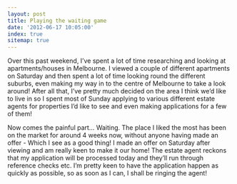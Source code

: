 ```yaml
---
layout: post
title: Playing the waiting game
date: '2012-06-17 10:05:00'
index: true
sitemap: true
---
```


<p>Over this past weekend, I&rsquo;ve spent a lot of time researching and looking at apartments/houses in Melbourne. I viewed a couple of different apartments on Saturday and then spent a lot of time looking round the different suburbs, even making my way in to the centre of Melbourne to take a look around! After all that, I&rsquo;ve pretty much decided on the area I think we&rsquo;d like to live in so I spent most of Sunday applying to various different estate agents for properties I&rsquo;d like to see and even making applications for a few of them!<!--more--></p>
<p>Now comes the painful part&hellip; Waiting. The place I liked the most has been on the market for around 4 weeks now, without anyone having made an offer - Which I see as a good thing! I made an offer on Saturday after viewing and am really keen to make it our home! The estate agent reckons that my application will be processed today and they&rsquo;ll run through reference checks etc. I&rsquo;m pretty keen to have the application happen as quickly as possible, so as soon as I can, I shall be ringing the agent!</p>
